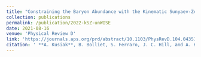 ```yaml
---
title: "Constraining the Baryon Abundance with the Kinematic Sunyaev-Zel'dovich Effect: Projected-Field Detection Using Planck, WMAP, and unWISE"
collection: publications
permalink: /publication/2022-kSZ-unWISE
date: 2021-08-16
venue: 'Physical Review D'
link: 'https://journals.aps.org/prd/abstract/10.1103/PhysRevD.104.043518'
citation: ' **A. Kusiak**, B. Bolliet, S. Ferraro, J. C. Hill, and A. Krolewski. "Constraining the Baryon Abundance with the Kinematic Sunyaev-Zel`dovich Effect: Projected-Field Detection Using Planck, WMAP, and unWISE" (2021). Phys. Rev. D, 104, 043518.'
---
```

